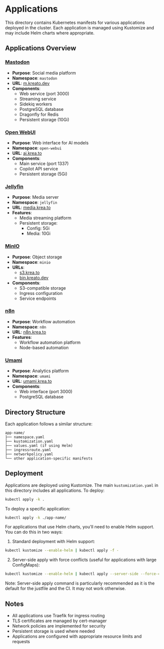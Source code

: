 # Applications

This directory contains Kubernetes manifests for various applications deployed in the cluster. Each application is managed using Kustomize and may include Helm charts where appropriate.

## Applications Overview

### [Mastodon](https://github.com/mastodon/mastodon)
- **Purpose**: Social media platform
- **Namespace**: `mastodon`
- **URL**: [m.kreato.dev](https://m.kreato.dev)
- **Components**:
  - Web service (port 3000)
  - Streaming service
  - Sidekiq workers
  - PostgreSQL database
  - Dragonfly for Redis
  - Persistent storage (10Gi)

### [Open WebUI](https://github.com/open-webui/open-webui)
- **Purpose**: Web interface for AI models
- **Namespace**: `open-webui`
- **URL**: [ai.krea.to](https://ai.krea.to)
- **Components**:
  - Main service (port 1337)
  - Copilot API service
  - Persistent storage (5Gi)

### [Jellyfin](https://github.com/jellyfin/jellyfin)
- **Purpose**: Media server
- **Namespace**: `jellyfin`
- **URL**: [media.krea.to](https://media.krea.to)
- **Features**:
  - Media streaming platform
  - Persistent storage:
    - Config: 5Gi
    - Media: 10Gi

### [MinIO](https://github.com/minio/minio)
- **Purpose**: Object storage
- **Namespace**: `minio`
- **URLs**:
  - [s3.krea.to](https://s3.krea.to)
  - [bin.kreato.dev](https://bin.kreato.dev)
- **Components**:
  - S3-compatible storage
  - Ingress configuration
  - Service endpoints

### [n8n](https://github.com/n8n-io/n8n)
- **Purpose**: Workflow automation
- **Namespace**: `n8n`
- **URL**: [n8n.krea.to](https://n8n.krea.to)
- **Features**:
  - Workflow automation platform
  - Node-based automation

### [Umami](https://github.com/umami-software/umami)
- **Purpose**: Analytics platform
- **Namespace**: `umami`
- **URL**: [umami.krea.to](https://umami.krea.to)
- **Components**:
  - Web interface (port 3000)
  - PostgreSQL database

## Directory Structure

Each application follows a similar structure:
```
app-name/
├── namespace.yaml
├── kustomization.yaml
├── values.yaml (if using Helm)
├── ingressroute.yaml
├── networkpolicy.yaml
└── other application-specific manifests
```

## Deployment

Applications are deployed using Kustomize. The main `kustomization.yaml` in this directory includes all applications. To deploy:

```bash
kubectl apply -k .
```

To deploy a specific application:

```bash
kubectl apply -k ./app-name/
```

For applications that use Helm charts, you'll need to enable Helm support. You can do this in two ways:

1. Standard deployment with Helm support:
```bash
kubectl kustomize --enable-helm | kubectl apply -f -
```

2. Server-side apply with force conflicts (useful for applications with large ConfigMaps):
```bash
kubectl kustomize --enable-helm | kubectl apply --server-side --force-conflicts -f -
```

Note: Server-side apply command is particularly recommended as it is the default for the justfile and the CI. It may not work otherwise.

## Notes

- All applications use Traefik for ingress routing
- TLS certificates are managed by cert-manager
- Network policies are implemented for security
- Persistent storage is used where needed
- Applications are configured with appropriate resource limits and requests 